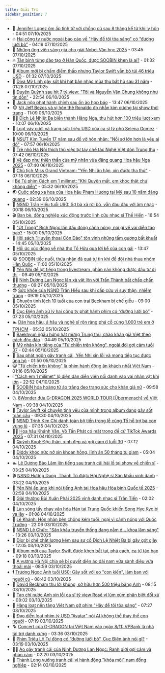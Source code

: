 ```yaml
---
title: Giải Trí
sidebar_position: 7
---
```


<!-- dantri-giai-tri:START -->
- 🤩 [Jennifer Lopez ôm ấp tình tứ với chồng cũ sau 8 tháng kể từ khi ly hôn](https://dantri.com.vn/giai-tri/jennifer-lopez-om-ap-tinh-tu-voi-chong-cu-sau-8-thang-ke-tu-khi-ly-hon-20251007110845218.htm) - 04:51 07/10/2025
- 🔥 [Hai công ty nước ngoài báo cáo về &quot;Hãy để tôi tỏa sáng&quot; có “đường lưỡi bò”](https://dantri.com.vn/giai-tri/hai-cong-ty-nuoc-ngoai-bao-cao-ve-hay-de-toi-toa-sang-co-duong-luoi-bo-20251007102956301.htm) - 04:19 07/10/2025
- 🚀 [Những ứng viên sáng giá cho giải Nobel Văn học 2025](https://dantri.com.vn/giai-tri/nhung-ung-vien-sang-gia-cho-giai-nobel-van-hoc-2025-20251007100820354.htm) - 03:45 07/10/2025
- 🔥 [Tân binh từng đào tạo ở Hàn Quốc, được SOOBIN khen là ai?](https://dantri.com.vn/giai-tri/tan-binh-tung-dao-tao-o-han-quoc-duoc-soobin-khen-la-ai-20251007060250352.htm) - 01:32 07/10/2025
- 🌈 [Album mới bị chấm điểm thấp nhưng Taylor Swift vẫn bỏ túi 46 triệu USD](https://dantri.com.vn/giai-tri/album-moi-bi-cham-diem-thap-nhung-taylor-swift-van-bo-tui-46-trieu-usd-20251006155225218.htm) - 01:32 07/10/2025
- 📝 [Diva Mỹ Linh gây sốt khi hát bản nhạc mùa thu bất hủ sau 31 năm](https://dantri.com.vn/giai-tri/diva-my-linh-gay-sot-khi-hat-ban-nhac-mua-thu-bat-hu-sau-31-nam-20251007071943058.htm) - 01:28 07/10/2025
- 💪 [Duyên Quỳnh sau hit 7 tỷ view: &quot;Tôi và Nguyễn Văn Chung không như tin đồn&quot;](https://dantri.com.vn/giai-tri/duyen-quynh-sau-hit-7-ty-view-toi-va-nguyen-van-chung-khong-nhu-tin-don-20251006213102902.htm) - 22:54 06/10/2025
- 🤡 [Jack nộp phạt hành chính sau ồn ào họp báo](https://dantri.com.vn/giai-tri/jack-nop-phat-hanh-chinh-sau-on-ao-hop-bao-20251006194753472.htm) - 13:47 06/10/2025
- 🐵 [Vợ Jeff Bezos và vị hôn thê Ronaldo đọ nhẫn kim cương tại show thời trang](https://dantri.com.vn/giai-tri/vo-jeff-bezos-va-vi-hon-the-ronaldo-do-nhan-kim-cuong-tai-show-thoi-trang-20251006171806989.htm) - 11:09 06/10/2025
- 🧑‍🏫 [Địch Lệ Nhiệt Ba biến thành Hằng Nga, thu hút hơn 100 triệu lượt xem](https://dantri.com.vn/giai-tri/dich-le-nhiet-ba-bien-thanh-hang-nga-thu-hut-hon-100-trieu-luot-xem-20251006142140357.htm) - 10:07 06/10/2025
- 💂 [Loạt váy cưới và trang sức triệu USD của ca sĩ tỷ phú Selena Gomez](https://dantri.com.vn/giai-tri/loat-vay-cuoi-va-trang-suc-trieu-usd-cua-ca-si-ty-phu-selena-gomez-20251006121651391.htm) - 10:00 06/10/2025
- 🤠 [NSƯT Kim Tuyến 17 năm sau đổ vỡ hôn nhân: &quot;Nỗi sợ lớn hơn là yêu ai đó&quot;](https://dantri.com.vn/giai-tri/nsut-kim-tuyen-17-nam-sau-do-vo-hon-nhan-noi-so-lon-hon-la-yeu-ai-do-20251006141539304.htm) - 07:57 06/10/2025
- 🫶 [Trẻ nhỏ Hà Nội thích thú việc tự tay chế tác Nghê Việt đón Trung thu](https://dantri.com.vn/giai-tri/tre-nho-ha-noi-thich-thu-viec-tu-tay-che-tac-nghe-viet-don-trung-thu-20251006143833129.htm) - 07:42 06/10/2025
- 🦏 [Vẻ đẹp như thiên thần của mỹ nhân vừa đăng quang Hoa hậu Nga 2025](https://dantri.com.vn/giai-tri/ve-dep-nhu-thien-than-cua-my-nhan-vua-dang-quang-hoa-hau-nga-2025-20251006102331231.htm) - 07:40 06/10/2025
- 🧰 [Chủ tịch Miss Grand Vietnam: &quot;Yến Nhi ân hận, xin được tha thứ&quot;](https://dantri.com.vn/giai-tri/chu-tich-miss-grand-vietnam-yen-nhi-an-han-xin-duoc-tha-thu-20251006124847521.htm) - 07:18 06/10/2025
- 🕯 [Bé Tú phim Cách em 1 milimet: &quot;Khi Quyên mất, em khóc thật chứ không diễn&quot;](https://dantri.com.vn/giai-tri/be-tu-phim-cach-em-1-milimet-khi-quyen-mat-em-khoc-that-chu-khong-dien-20251006113709091.htm) - 05:32 06/10/2025
- 🌏 [Cuộc sống xa hoa của Hoa hậu Phạm Hương tại Mỹ sau 10 năm đăng quang](https://dantri.com.vn/giai-tri/cuoc-song-xa-hoa-cua-hoa-hau-pham-huong-tai-my-sau-10-nam-dang-quang-20251006092042984.htm) - 02:39 06/10/2025
- 🌈 [NSND Trần Hiếu tuổi U90: Sợ bà xã rời bỏ, vẫn đau đáu với âm nhạc](https://dantri.com.vn/giai-tri/nsnd-tran-hieu-tuoi-u90-so-ba-xa-roi-bo-van-dau-dau-voi-am-nhac-20251005235715232.htm) - 00:18 06/10/2025
- 🎬 [Bạn bè, đồng nghiệp xúc động trước linh cữu nhạc sĩ Thế Hiển](https://dantri.com.vn/giai-tri/ban-be-dong-nghiep-xuc-dong-truoc-linh-cuu-nhac-si-the-hien-20251004155000017.htm) - 16:54 05/10/2025
- 👀 [&quot;Út Trong&quot; Bích Ngọc lần đầu đóng cảnh nóng, nói gì về vai diễn táo bạo?](https://dantri.com.vn/giai-tri/ut-trong-bich-ngoc-lan-dau-dong-canh-nong-noi-gi-ve-vai-dien-tao-bao-20251005174720765.htm) - 15:00 05/10/2025
- 🧰 [Hội sách &quot;Huyền thoại Côn Đảo&quot; tôn vinh những tấm gương bất khuất](https://dantri.com.vn/giai-tri/hoi-sach-huyen-thoai-con-dao-ton-vinh-nhung-tam-guong-bat-khuat-20251005204813620.htm) - 14:45 05/10/2025
- 🧰 [Hồi ức xúc động về nhà thơ Tố Hữu qua lời kể của con gái](https://dantri.com.vn/giai-tri/hoi-uc-xuc-dong-ve-nha-tho-to-huu-qua-loi-ke-cua-con-gai-20251005181744609.htm) - 13:47 05/10/2025
- 🐵 [SOOBIN tiếc nuối, thừa nhận đã quá tự tin khi để đội nhà thua nhóm Hàn Quốc](https://dantri.com.vn/giai-tri/soobin-tiec-nuoi-thua-nhan-da-qua-tu-tin-khi-de-doi-nha-thua-nhom-han-quoc-20251005185339269.htm) - 11:00 05/10/2025
- 🐘 [Yến Nhi để lọt tiếng trong livestream, phàn nàn không được đầu tư đi thi](https://dantri.com.vn/giai-tri/yen-nhi-de-lot-tieng-trong-livestream-phan-nan-khong-duoc-dau-tu-di-thi-20251005162254301.htm) - 09:49 05/10/2025
- 🧑‍💻 [Ninh Dương Lan Ngọc lăn xả vật lộn với Trấn Thành bất chấp chấn thương](https://dantri.com.vn/giai-tri/ninh-duong-lan-ngoc-lan-xa-vat-lon-voi-tran-thanh-bat-chap-chan-thuong-20251005140849580.htm) - 09:27 05/10/2025
- 😎 [Sức khỏe của NSND Trần Hiếu sau khi cấp cứu vì suy thận, nhiễm trùng](https://dantri.com.vn/giai-tri/suc-khoe-cua-nsnd-tran-hieu-sau-khi-cap-cuu-vi-suy-than-nhiem-trung-20251005144031677.htm) - 09:19 05/10/2025
- 🧰 [Chuyện tình lệch 10 tuổi của con trai Beckham bị chế giễu](https://dantri.com.vn/giai-tri/chuyen-tinh-lech-10-tuoi-cua-con-trai-beckham-bi-che-gieu-20251005133617924.htm) - 09:00 05/10/2025
- 🧰 [Cục Điện ảnh xử lý hai công ty phát hành phim có “đường lưỡi bò”](https://dantri.com.vn/giai-tri/cuc-dien-anh-xu-ly-hai-cong-ty-phat-hanh-phim-co-duong-luoi-bo-20251005135017933.htm) - 07:23 05/10/2025
- 🏊 [Dàn hoa hậu, á hậu và nghệ sĩ rộn ràng phá cỗ cùng 1.000 trẻ em ở TPHCM](https://dantri.com.vn/giai-tri/dan-hoa-hau-a-hau-va-nghe-si-ron-rang-pha-co-cung-1000-tre-em-o-tphcm-20251005080800350.htm) - 05:32 05/10/2025
- 🌋 [Baekhyun ngẫu hứng hát mừng Trung thu, chào khán giả Việt theo cách độc đáo](https://dantri.com.vn/giai-tri/baekhyun-ngau-hung-hat-mung-trung-thu-chao-khan-gia-viet-theo-cach-doc-dao-20251005090824219.htm) - 04:49 05/10/2025
- 🔭 [Mỹ nhân kín tiếng của &quot;Tử chiến trên không&quot;, ngoài đời gợi cảm tuổi 37](https://dantri.com.vn/giai-tri/my-nhan-kin-tieng-cua-tu-chien-tren-khong-ngoai-doi-goi-cam-tuoi-37-20251004071922509.htm) - 02:44 05/10/2025
- 📝 [Sau phát ngôn gây tranh cãi, Yến Nhi xin lỗi và mong tiếp tục được ủng hộ](https://dantri.com.vn/giai-tri/sau-phat-ngon-gay-tranh-cai-yen-nhi-xin-loi-va-mong-tiep-tuc-duoc-ung-ho-20251005084105117.htm) - 01:50 05/10/2025
- 😺 [&quot;Tử chiến trên không&quot; là phim hành động ăn khách nhất Việt Nam](https://dantri.com.vn/giai-tri/tu-chien-tren-khong-la-phim-hanh-dong-an-khach-nhat-viet-nam-20251004235327542.htm) - 01:16 05/10/2025
- 🕯 [&quot;Cách em 1 milimet&quot; lộ diện dàn diễn viên nổi danh vào vai nhân vật khi lớn](https://dantri.com.vn/giai-tri/cach-em-1-milimet-lo-dien-dan-dien-vien-noi-danh-vao-vai-nhan-vat-khi-lon-20251004151236241.htm) - 22:52 04/10/2025
- 🦄 [SOOBIN hóa hoàng tử áo trắng đeo trang sức cho khán giả nữ](https://dantri.com.vn/giai-tri/soobin-hoa-hoang-tu-ao-trang-deo-trang-suc-cho-khan-gia-nu-20251004164326087.htm) - 09:58 04/10/2025
- 🌜 [8Wonder đưa G-DRAGON 2025 WORLD TOUR [Übermensch] về Việt Nam](https://dantri.com.vn/giai-tri/8wonder-dua-g-dragon-2025-world-tour-ubermensch-ve-viet-nam-20251004163839697.htm) - 09:38 04/10/2025
- 👹 [Taylor Swift kể chuyện tình yêu của mình trong album đang gây sốt toàn cầu](https://dantri.com.vn/giai-tri/taylor-swift-ke-chuyen-tinh-yeu-cua-minh-trong-album-dang-gay-sot-toan-cau-20251004131334755.htm) - 09:30 04/10/2025
- 🚀 [NSND Trịnh Kim Chi dành toàn bộ tiền trong lễ cúng Tổ hỗ trợ bà con vùng lũ](https://dantri.com.vn/giai-tri/nsnd-trinh-kim-chi-danh-toan-bo-tien-trong-le-cung-to-ho-tro-ba-con-vung-lu-20251004132855686.htm) - 07:35 04/10/2025
- 🧑‍💻 [Hoa hậu Khánh Vân, Võ Tấn Phát có mặt trong đề cử TikTok Awards 2025](https://dantri.com.vn/giai-tri/hoa-hau-khanh-van-vo-tan-phat-co-mat-trong-de-cu-tiktok-awards-2025-20251004124101324.htm) - 07:31 04/10/2025
- 🦩 [Quỳnh Kool: Độc thân, xinh đẹp và gợi cảm ở tuổi 30](https://dantri.com.vn/giai-tri/quynh-kool-doc-than-xinh-dep-va-goi-cam-o-tuoi-30-20251004104310530.htm) - 07:12 04/10/2025
- 💫 [Diddy khóc nức nở xin khoan hồng, lĩnh án 50 tháng tù giam](https://dantri.com.vn/giai-tri/diddy-khoc-nuc-no-xin-khoan-hong-linh-an-50-thang-tu-giam-20251004104600382.htm) - 05:04 04/10/2025
- 🏊 [Lê Dương Bảo Lâm lên tiếng sau tranh cãi hài lố tại show về chiến sĩ](https://dantri.com.vn/giai-tri/le-duong-bao-lam-len-tieng-sau-tranh-cai-hai-lo-tai-show-ve-chien-si-20251004083324591.htm) - 03:25 04/10/2025
- 🎬 [NSND Hương Dung, Thanh Tú được Hội Nghệ sĩ Sân khấu vinh danh](https://dantri.com.vn/giai-tri/nsnd-huong-dung-thanh-tu-duoc-hoi-nghe-si-san-khau-vinh-danh-20251004095933862.htm) - 03:22 04/10/2025
- 💃 [Yến Nhi ấp úng khi nói tiếng Anh tại Hoa hậu Hòa bình Quốc tế 2025](https://dantri.com.vn/giai-tri/yen-nhi-ap-ung-khi-noi-tieng-anh-tai-hoa-hau-hoa-binh-quoc-te-2025-20251004084410084.htm) - 02:59 04/10/2025
- 🌊 [Giải thưởng Bùi Xuân Phái 2025 vinh danh nhạc sĩ Trần Tiến](https://dantri.com.vn/giai-tri/giai-thuong-bui-xuan-phai-2025-vinh-danh-nhac-si-tran-tien-20251004083927665.htm) - 02:02 04/10/2025
- 🧰 [Làn sóng tẩy chay văn hóa Hàn tại Trung Quốc khiến Song Hye Kyo bị vạ lây](https://dantri.com.vn/giai-tri/lan-song-tay-chay-van-hoa-han-tai-trung-quoc-khien-song-hye-kyo-bi-va-lay-20251003114621985.htm) - 01:08 04/10/2025
- 🦣 [Lê Khánh: Hôn nhân bên chồng kém tuổi, ngại vì cảnh nóng với Quốc Trường](https://dantri.com.vn/giai-tri/le-khanh-hon-nhan-ben-chong-kem-tuoi-ngai-vi-canh-nong-voi-quoc-truong-20251003134626013.htm) - 22:06 03/10/2025
- 🥷 [NSND Lê Chức: &quot;Sân khấu truyền thống đang nằm ở... khoa lâm sàng&quot;](https://dantri.com.vn/giai-tri/nsnd-le-chuc-san-khau-truyen-thong-dang-nam-o-khoa-lam-sang-20251003172415236.htm) - 13:26 03/10/2025
- 🦏 [Dior bị chê chất lượng kém sau sự cố Địch Lệ Nhiệt Ba bị gãy gót giày](https://dantri.com.vn/giai-tri/dior-bi-che-chat-luong-kem-sau-su-co-dich-le-nhiet-ba-bi-gay-got-giay-20251003172406027.htm) - 12:05 03/10/2025
- 🫶 [Album mới của Taylor Swift được khen bắt tai, phá cách, ca từ táo bạo](https://dantri.com.vn/giai-tri/album-moi-cua-taylor-swift-duoc-khen-bat-tai-pha-cach-ca-tu-tao-bao-20251003160932080.htm) - 09:18 03/10/2025
- 💼 [Á vương Hà Nội chia sẻ bí quyết diện áo dài nam vừa sành điệu vừa thoải mái](https://dantri.com.vn/giai-tri/a-vuong-ha-noi-chia-se-bi-quyet-dien-ao-dai-nam-vua-sanh-dieu-vua-thoai-mai-20251003154025564.htm) - 08:59 03/10/2025
- 🕴 [Trương Ngọc Ánh tuổi U50: Gây sốt với eo &quot;con kiến&quot;, làm bạn với người cũ](https://dantri.com.vn/giai-tri/truong-ngoc-anh-tuoi-u50-gay-sot-voi-eo-con-kien-lam-ban-voi-nguoi-cu-20251002020527905.htm) - 08:42 03/10/2025
- 🐲 [David Beckham thu lời khủng, sở hữu hơn 500 triệu bảng Anh](https://dantri.com.vn/giai-tri/david-beckham-thu-loi-khung-so-huu-hon-500-trieu-bang-anh-20251003121926420.htm) - 08:15 03/10/2025
- 🐘 [Tạp chí nước Anh xin lỗi ca sĩ tỷ view Rosé vì lùm xùm phân biệt đối xử](https://dantri.com.vn/giai-tri/tap-chi-nuoc-anh-xin-loi-ca-si-ty-view-rose-vi-lum-xum-phan-biet-doi-xu-20251003121318157.htm) - 08:02 03/10/2025
- 🤭 [Hàng loạt nền tảng Việt Nam gỡ phim &quot;Hãy để tôi tỏa sáng&quot;](https://dantri.com.vn/giai-tri/hang-loat-nen-tang-viet-nam-go-phim-hay-de-toi-toa-sang-20251003141510442.htm) - 07:27 03/10/2025
- 💯 [Đạo diễn loạt phim tỷ USD “Avatar” nói AI không thể thay thế con người](https://dantri.com.vn/giai-tri/dao-dien-loat-phim-ty-usd-avatar-noi-ai-khong-the-thay-the-con-nguoi-20251003103850873.htm) - 07:19 03/10/2025
- 🪜 [Concert của G-DRAGON tại Việt Nam vào ngày 8/11: VPBank là nhà tài trợ danh xưng](https://dantri.com.vn/giai-tri/concert-cua-g-dragon-tai-viet-nam-vao-ngay-811-vpbank-la-nha-tai-tro-danh-xung-20251003102004331.htm) - 03:36 03/10/2025
- 👹 [Phim Triệu Lộ Tư đóng có “đường lưỡi bò”, Cục Điện ảnh nói gì?](https://dantri.com.vn/giai-tri/phim-trieu-lo-tu-dong-co-duong-luoi-bo-cuc-dien-anh-noi-gi-20251003100855066.htm) - 03:19 03/10/2025
- 🧑‍🏫 [Áo gây tranh cãi của Ninh Dương Lan Ngọc: Ranh giới gợi cảm và phản cảm](https://dantri.com.vn/giai-tri/ao-gay-tranh-cai-cua-ninh-duong-lan-ngoc-ranh-gioi-goi-cam-va-phan-cam-20251002230358075.htm) - 02:20 03/10/2025
- 🐘 [Thành Long vướng tranh cãi vì hành động &quot;khóa môi&quot; nam đồng nghiệp](https://dantri.com.vn/giai-tri/thanh-long-vuong-tranh-cai-vi-hanh-dong-khoa-moi-nam-dong-nghiep-20251003090024618.htm) - 02:14 03/10/2025<!-- dantri-giai-tri:END -->
